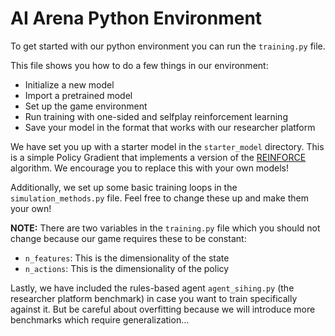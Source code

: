# AI Arena Python Environment

To get started with our python environment you can run the `training.py` file.

This file shows you how to do a few things in our environment:

* Initialize a new model
* Import a pretrained model
* Set up the game environment
* Run training with one-sided and selfplay reinforcement learning
* Save your model in the format that works with our researcher platform

We have set you up with a starter model in the `starter_model` directory. This is a simple Policy Gradient that implements a version of the [REINFORCE](https://proceedings.neurips.cc/paper/1999/file/464d828b85b0bed98e80ade0a5c43b0f-Paper.pdf) algorithm. We encourage you to replace this with your own models!

Additionally, we set up some basic training loops in the `simulation_methods.py` file. Feel free to change these up and make them your own!

**NOTE:** There are two variables in the `training.py` file which you should not change because our game requires these to be constant:

* `n_features`: This is the dimensionality of the state
* `n_actions`: This is the dimensionality of the policy

Lastly, we have included the rules-based agent `agent_sihing.py` (the researcher platform benchmark) in case you want to train specifically against it. But be careful about overfitting because we will introduce more benchmarks which require generalization...

